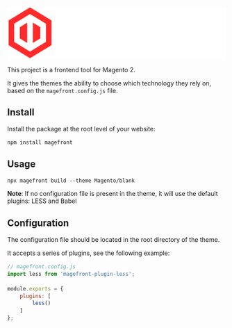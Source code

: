 ![Magefront](images/magefront-logo-title.svg)

This project is a frontend tool for Magento 2.

It gives the themes the ability to choose which technology they rely on, based on the `magefront.config.js` file.

## Install

Install the package at the root level of your website:

    npm install magefront

## Usage

    npx magefront build --theme Magento/blank

**Note**: If no configuration file is present in the theme, it will use the default plugins: LESS and Babel

## Configuration

The configuration file should be located in the root directory of the theme.

It accepts a series of plugins, see the following example:

```js
// magefront.config.js
import less from 'magefront-plugin-less';

module.exports = {
    plugins: [
        less()
    ]
};
```
